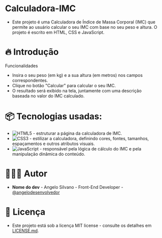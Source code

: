 # Calculadora-IMC
 * Este projeto é uma Calculadora de Índice de Massa Corporal (IMC) que permite ao usuário calcular o seu IMC com base no seu peso e altura. O projeto é escrito em HTML, CSS e JavaScript.
   
# 🔥 Introdução
   Funcionalidades
*  Insira o seu peso (em kg) e a sua altura (em metros) nos campos correspondentes.
*  Clique no botão "Calcular" para calcular o seu IMC.
*  O resultado será exibido na tela, juntamente com uma descrição baseada no valor do IMC calculado.
     
# 📦 Tecnologias usadas:

* ![HTML5](https://img.shields.io/badge/html5-%23E34F26.svg?style=for-the-badge&logo=html5&logoColor=white) -  estruturar a página da calculadora de IMC.
* ![CSS3](https://img.shields.io/badge/css3-%231572B6.svg?style=for-the-badge&logo=css3&logoColor=white) -  estilizar a calculadora, definindo cores, fontes, tamanhos, espaçamentos e outros atributos visuais.
* ![JavaScript](https://img.shields.io/badge/javascript-%23323330.svg?style=for-the-badge&logo=javascript&logoColor=%23F7DF1E) - responsável pela lógica de cálculo do IMC e pela manipulação dinâmica do conteúdo.

# 🧑🏽‍💻 Autor
* **Nome do dev** - Angelo Silvano - Front-End Developer - [@angelodesenvolvedor](https://github.com/angelodesenvolvedor)

# 📄 Licença
* Este projeto está sob a licença MIT license - consulte os detalhes em [LICENSE.md]().     
